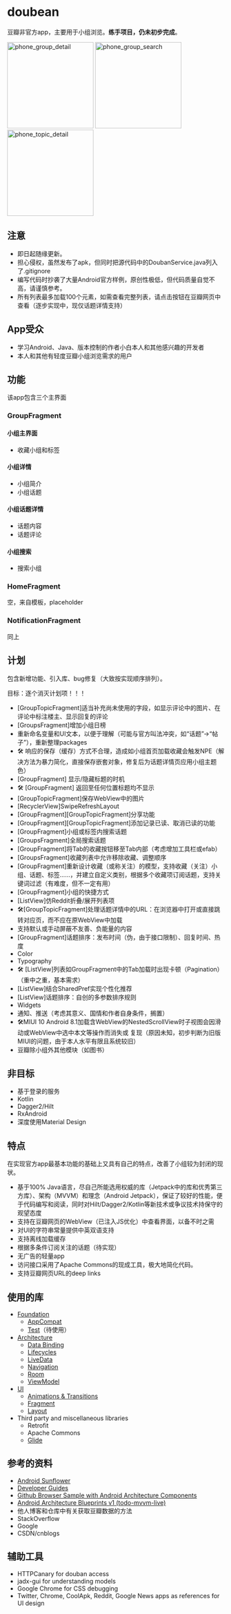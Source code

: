 doubean
=======

豆瓣非官方app，主要用于小组浏览。**练手项目，仍未初步完成**。

<p><img src="screenshots/phone_group_detail.png" alt="phone_group_detail" width="200" />
<img src="screenshots/phone_group_search.png" alt="phone_group_search" width="200" />
<img src="screenshots/phone_topic_detail.png" alt="phone_topic_detail" width="200" /></p>


注意
----

* 即日起随缘更新。
* 担心侵权，虽然发布了apk，但同时把源代码中的DoubanService.java列入了.gitignore
* 编写代码时抄袭了大量Android官方样例，原创性极低，但代码质量自觉不高，请谨慎参考。
* 所有列表最多加载100个元素，如需查看完整列表，请点击按钮在豆瓣网页中查看（逐步实现中，现仅话题详情支持）

App受众
-------

* 学习Android、Java、版本控制的作者小白本人和其他感兴趣的开发者
* 本人和其他有轻度豆瓣小组浏览需求的用户

## 功能

该app包含三个主界面

### GroupFragment

#### 小组主界面

* 收藏小组和标签

#### 小组详情

* 小组简介
* 小组话题

#### 小组话题详情

* 话题内容
* 话题评论

#### 小组搜索

* 搜索小组

### HomeFragment

空，来自模板，placeholder

### NotificationFragment

同上

计划
----

包含新增功能、引入库、bug修复（大致按实现顺序排列）。

目标：逐个消灭计划项！！！

* \[GroupTopicFragment\]适当补充尚未使用的字段，如显示评论中的图片、在评论中标注楼主、显示回复的评论
* \[GroupsFragment\]增加小组日榜
* 重新命名变量和UI文本，以便于理解（可能与官方叫法冲突，如“话题”->“帖子”），重新整理packages
* 🛠 响应的保存（缓存）方式不合理，造成如小组首页加载收藏会触发NPE（解决方法为暴力简化，直接保存嵌套对象，修复后为话题详情页应用小组主题色）
* \[GroupFragment\] 显示/隐藏标题的时机
* 🛠 \[GroupFragment\] 返回至任何位置标题均不显示
* \[GroupTopicFragment\]保存WebView中的图片
* \[RecyclerView\]SwipeRefreshLayout
* \[GroupFragment\]\[GroupTopicFragment\]分享功能
* \[GroupFragment\]\[GroupTopicFragment\]添加记录已读、取消已读的功能
* \[GroupFragment\]小组或标签内搜索话题
* \[GroupsFragment\]全局搜索话题
* \[GroupFragment\]将Tab的收藏按钮移至Tab内部（考虑增加工具栏或efab）
* \[GroupsFragment\]收藏列表中允许移除收藏、调整顺序
* \[GroupFragment\]重新设计收藏（或称关注）的模型，支持收藏（关注）小组、话题、标签……，并建立自定义类别，根据多个收藏项订阅话题，支持关键词过滤（有难度，但不一定有用）
* \[GroupFragment\]小组的快捷方式
* \[ListView\]仿Reddit折叠/展开列表项
* 🛠\[GroupTopicFragment\]处理话题详情中的URL：在浏览器中打开或直接跳转对应页，而不应在原WebView中加载
* 支持默认或手动屏蔽不友善、负能量的内容
* \[GroupFragment\]话题排序：发布时间（伪，由于接口限制）、回复时间、热度
* Color
* Typography
* 🛠 \[ListView\]列表如GroupFragment中的Tab加载时出现卡顿（Pagination） （重中之重，基本需求）
* \[ListView\]结合SharedPref实现个性化推荐
* \[ListView\]话题排序：自创的多参数排序规则
* Widgets
* 通知、推送（考虑其意义、国情和作者自身条件，搁置）
* 🛠MIUI 10 Android 8.1加载含WebView的NestedScrollView时子视图会因滑动或WebView中选中本文等操作而消失或
  复现（原因未知，初步判断为旧版MIUI的问题，由于本人水平有限且系统较旧）
* 豆瓣除小组外其他模块（如图书）

非目标
-----    

* 基于登录的服务
* Kotlin
* Dagger2/Hilt
* RxAndroid
* 深度使用Material Design

特点
----
在实现官方app最基本功能的基础上又具有自己的特点，改善了小组较为封闭的现状。

* 基于100% Java语言，尽自己所能选用权威的库（Jetpack中的库和优秀第三方库）、架构（MVVM）和理念（Android
  Jetpack），保证了较好的性能，便于代码编写和阅读，同时对Hilt/Dagger2/Kotlin等新技术或争议技术持保守的观望态度
* 支持在豆瓣网页的WebView（已注入JS优化）中查看界面，以备不时之需
* 对UI的字符串常量提供中英双语支持
* 支持离线加载缓存
* 根据多条件订阅关注的话题（待实现）
* 无广告的轻量app
* 访问接口采用了Apache Commons的现成工具，极大地简化代码。
* 支持豆瓣网页URL的deep links

使用的库
-------

* [Foundation][foundation]
  * [AppCompat][appcompat]
  * [Test][test]（待使用）
* [Architecture][arch]
  * [Data Binding][data-binding]
  * [Lifecycles][lifecycle]
  * [LiveData][livedata]
  * [Navigation][navigation]
  * [Room][room]
  * [ViewModel][viewmodel]
* [UI][ui]
  * [Animations & Transitions][animation]
  * [Fragment][fragment]
  * [Layout][layout]
* Third party and miscellaneous libraries
  * Retrofit
  * Apache Commons
  * [Glide][glide]

[foundation]: https://developer.android.com/jetpack/components

[appcompat]: https://developer.android.com/topic/libraries/support-library/packages#v7-appcompat

[test]: https://developer.android.com/training/testing/

[arch]: https://developer.android.com/jetpack/arch/

[data-binding]: https://developer.android.com/topic/libraries/data-binding/

[lifecycle]: https://developer.android.com/topic/libraries/architecture/lifecycle

[livedata]: https://developer.android.com/topic/libraries/architecture/livedata

[navigation]: https://developer.android.com/topic/libraries/architecture/navigation/

[room]: https://developer.android.com/topic/libraries/architecture/room

[viewmodel]: https://developer.android.com/topic/libraries/architecture/viewmodel

[ui]: https://developer.android.com/guide/topics/ui

[animation]: https://developer.android.com/training/animation/

[fragment]: https://developer.android.com/guide/components/fragments

[layout]: https://developer.android.com/guide/topics/ui/declaring-layout

[glide]: https://bumptech.github.io/glide/

参考的资料
---------

* [Android Sunflower][sunflower]
* [Developer Guides][guides]
* [Github Browser Sample with Android Architecture Components][github-browser-sample]
* [Android Architecture Blueprints v1 (todo-mvvm-live)][todo-mvvm-live]
* 他人博客和仓库中有关获取豆瓣数据的方法
* StackOverflow
* Google
* CSDN/cnblogs

[sunflower]: https://github.com/android/sunflower

[guides]: https://developer.android.google.cn/guide

[github-browser-sample]: https://github.com/android/architecture-components-samples/tree/master/GithubBrowserSample

[todo-mvvm-live]: https://github.com/android/architecture-samples/tree/todo-mvvm-live

辅助工具
---------

* HTTPCanary for douban access
* jadx-gui for understanding models
* Google Chrome for CSS debugging
* Twitter, Chrome, CoolApk, Reddit, Google News apps as references for UI design
